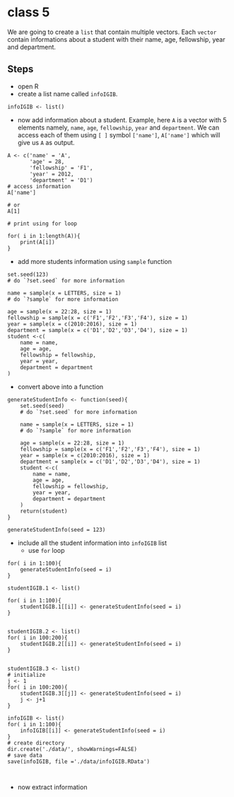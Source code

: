# class 5

We are going to create a `list` that contain multiple vectors. Each `vector` contain informations
about a student with their name, age, fellowship, year and department.

## Steps

- open R
- create a list name called `infoIGIB`.
```{R}
infoIGIB <- list()

```
- now add information about a student. 
  Example, here `A` is a vector with 5 elements namely, `name`, `age`, `fellowship`, `year` and `department`.
  We can access each of them using `[ ]` symbol `['name']`, `A['name']` which will give us `A` as output.
```{R}
A <- c('name' = 'A',
       'age' = 28,
       'fellowship' = 'F1',
       'year' = 2012,
       'department' = 'D1')
# access information 
A['name']

# or 
A[1]

# print using for loop

for( i in 1:length(A)){
	print(A[i])
}

```
- add more students information using `sample` function
```{R}
set.seed(123)
# do `?set.seed` for more information

name = sample(x = LETTERS, size = 1)
# do `?sample` for more information

age = sample(x = 22:28, size = 1)
fellowship = sample(x = c('F1','F2','F3','F4'), size = 1)
year = sample(x = c(2010:2016), size = 1)
department = sample(x = c('D1','D2','D3','D4'), size = 1)
student <-c(
    name = name,
    age = age,
    fellowship = fellowship,
    year = year,
    department = department
)

```
- convert above into a function
```{R}
generateStudentInfo <- function(seed){
	set.seed(seed)
	# do `?set.seed` for more information

	name = sample(x = LETTERS, size = 1)
	# do `?sample` for more information

	age = sample(x = 22:28, size = 1)
	fellowship = sample(x = c('F1','F2','F3','F4'), size = 1)
	year = sample(x = c(2010:2016), size = 1)
	department = sample(x = c('D1','D2','D3','D4'), size = 1)
	student <-c(
		name = name,
		age = age,
		fellowship = fellowship,
		year = year,
		department = department
	)
	return(student)
}

generateStudentInfo(seed = 123)
```

- include all the student information into `infoIGIB` list
    - use `for` loop
```{R}
for( i in 1:100){
	generateStudentInfo(seed = i)
}

studentIGIB.1 <- list()

for( i in 1:100){
	studentIGIB.1[[i]] <- generateStudentInfo(seed = i)
}


studentIGIB.2 <- list()
for( i in 100:200){
	studentIGIB.2[[i]] <- generateStudentInfo(seed = i)
}


studentIGIB.3 <- list()
# initialize
j <- 1
for( i in 100:200){
	studentIGIB.3[[j]] <- generateStudentInfo(seed = i)
	j <- j+1
}

infoIGIB <- list()
for( i in 1:100){
	infoIGIB[[i]] <- generateStudentInfo(seed = i)
}
# create directory
dir.create('./data/', showWarnings=FALSE)
# save data
save(infoIGIB, file ='./data/infoIGIB.RData')



```
- now extract information
